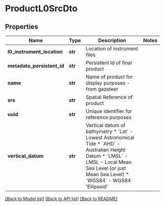 # ProductL0SrcDto

## Properties
Name | Type | Description | Notes
------------ | ------------- | ------------- | -------------
**l0_instrument_location** | **str** | Location of instrument files | 
**metadata_persistent_id** | **str** | Persistent Id of final product | 
**name** | **str** | Name of product for display purposes - from gazeteer | 
**srs** | **str** | Spatial Reference of product | 
**uuid** | **str** | Unique identifier for reference purposes | 
**vertical_datum** | **str** | Vertical datum of bathymetry * &#x60;Lat&#x60; - Lowest Astronomical Tide * &#x60;AHD&#x60; - Australian Height Datum * &#x60;LMSL&#x60; - LMSL - Local Mean Sea Level (or just Mean Sea Level) * &#x60;WGS84&#x60; - WGS84 &#39;Ellipsoid&#39; | 

[[Back to Model list]](../README.md#documentation-for-models) [[Back to API list]](../README.md#documentation-for-api-endpoints) [[Back to README]](../README.md)


